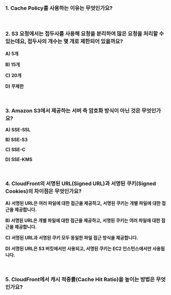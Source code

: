 ### 1. Cache Policy를 사용하는 이유는 무엇인가요? 
<br/>

### 2. S3 요청에서는 접두사를 사용해 요청을 분리하여 많은 요청을 처리할 수 있는데요, 접두사의 개수는 몇 개로 제한되어 있을까요?
**A) 5개**

**B) 15개**

**C) 20개**

**D) 무제한**

<br/>

### 3. Amazon S3에서 제공하는 서버 측 암호화 방식이 아닌 것은 무엇인가요?
**A) SSE-SSL**

**B) SSE-S3**

**C) SSE-C**

**D) SSE-KMS**

<br/>

### 4. CloudFront의 서명된 URL(Signed URL)과 서명된 쿠키(Signed Cookies)의 차이점은 무엇인가요?
**A) 서명된 URL은 여러 파일에 대한 접근을 제공하고, 서명된 쿠키는 개별 파일에 대한 접근을 제공합니다.**

**B) 서명된 URL은 개별 파일에 대한 접근을 제공하고, 서명된 쿠키는 여러 파일에 대한 접근을 제공합니다.**

**C) 서명된 URL과 서명된 쿠키 모두 동일한 파일 접근 방식을 제공합니다.**

**D) 서명된 URL은 S3 버킷에서만 사용되고, 서명된 쿠키는 EC2 인스턴스에서만 사용됩니다.**

<br/>

### 5. CloudFront에서 캐시 적중률(Cache Hit Ratio)을 높이는 방법은 무엇인가요?
